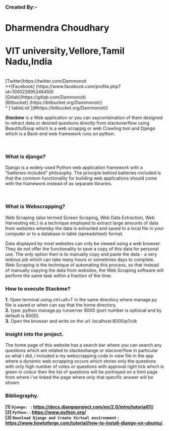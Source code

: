 ### **Created By**:- <br/>
   # **Dharmendra Choudhary**<br/>
   # **VIT university,Vellore,Tamil Nadu,India**

<br/>  
 [Twitter]https://twitter.com/Dammonoit  <br/>
 **[Facebook] (https://www.facebook.com/profile.php?id=100022695248450) <br/>
 [Gitlab](https://gitlab.com/Dammonoit) <br/>
 [Bitbucket] (https://bitbucket.org/Dammonoit/) <br/>
 * [`tableList`](#https://bitbucket.org/Dammonoit/)
<br/>

**_Stackme_** is a Web application or you can saycombination of them designed to retract data or desired questions directly from stackoverflow using BeautifulSoup which is a web scrappig or web Crawling tool and Django which is a Back-end web framework runs on python.

<br/>                                                    

### **What is django?**

Django is a widely-used Python web application framework with a "batteries-included" philosophy. The principle behind batteries-included is that the common functionality for building web applications should come with the framework instead of as separate libraries.

<br/>                                                   
                                                    
### **What is Webscrapping?**

Web Scraping (also termed Screen Scraping, Web Data Extraction, Web Harvesting etc.) is a technique employed to extract large amounts of data from websites whereby the data is extracted and saved to a local file in your computer or to a database in table (spreadsheet) format.

Data displayed by most websites can only be viewed using a web browser. They do not offer the functionality to save a copy of this data for personal use. The only option then is to manually copy and paste the data - a very tedious job which can take many hours or sometimes days to complete. Web Scraping is the technique of automating this process, so that instead of manually copying the data from websites, the Web Scraping software will perform the same task within a fraction of the time.
<br/>
                                                 
### **How to execute Stackme?**

**1.** Open terminal using ctrl+alt+T in the same directory where manage.py file is saved or when can say that the home directory.
<br/>
**2.** type: python manage.py runserver 8000   (port number is optional and by default is 8000).
<br/>
**3.** Open the browser and write on the url: localhost:8000/p1/clk 
<br/>
                                                 

### **Insight into the project.**

The home page of this website has a search bar where you can search any questions which are related to stackexhange or stacoverflow in particular so what i did, i included a my webscrapping code in view file in the app where a dynamic web scrapping occurs which stores only the questions with only high number of votes or questions with approval right tick which is green in colour then the list of questions will be portrayed on a html page from where i've linked the page where only that specific answer will be shown.

### **Bibliography.**<br/>
**[1]  `Django: ` : <https://docs.djangoproject.com/en/2.0/intro/tutorial01/>**  <br/>
**[2]  `Python:` :  <https://www.python.org/>** <br/>
**[3]  `Download Django and Create Virtual environment` : <https://www.howtoforge.com/tutorial/how-to-install-django-on-ubuntu/>.** 



